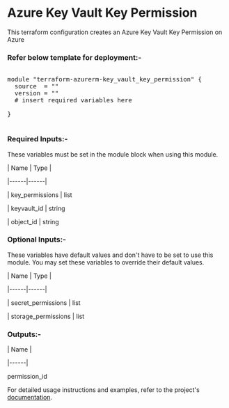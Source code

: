 
# Azure Key Vault Key Permission


This terraform configuration creates an  Azure Key Vault Key Permission on Azure

### Refer below template for deployment:-


<pre>

module "terraform-azurerm-key_vault_key_permission" {
  source  = ""
  version = ""
  # insert required variables here

}

</pre>


### Required Inputs:-


These variables must be set in the module block when using this module.


| Name | Type |

|------|------|

| key_permissions | list

| keyvault_id | string

| object_id | string


### Optional Inputs:-


These variables have default values and don't have to be set to use this module. You may set these variables to override their default values.


| Name | Type |

|------|------|

| secret_permissions | list

| storage_permissions | list


### Outputs:-


| Name |

|------|

permission_id


For detailed usage instructions and examples, refer to the project's [documentation](https://registry.terraform.io/providers/hashicorp/azurerm/latest/docs/resources/key_vault_access_policy).
